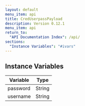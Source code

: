 ```yaml
---
layout: default
menu_item: api
title: CredUserpassPayload
description: Version 0.12.1
menu_item: api
return_to:
  "API Documentation Index": /api/
sections:
  "Instance Variables": "#ivars"
---
```


## <a name="ivars"></a>Instance Variables

| Variable | Type |
| --- | --- |
| <a name="password"></a>password | String |
| <a name="username"></a>username | String |

